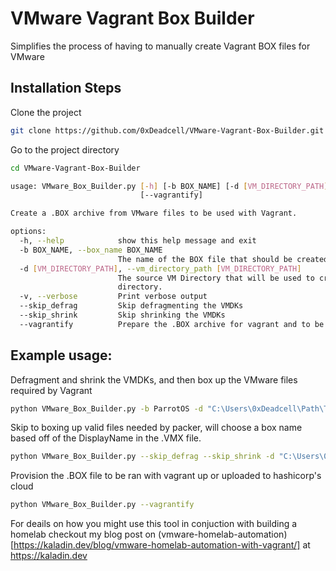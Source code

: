 # VMware Vagrant Box Builder

Simplifies the process of having to manually create Vagrant BOX files for VMware


## Installation Steps

Clone the project

```bash
git clone https://github.com/0xDeadcell/VMware-Vagrant-Box-Builder.git
```

Go to the project directory

```bash
cd VMware-Vagrant-Box-Builder
```

```bash
usage: VMware_Box_Builder.py [-h] [-b BOX_NAME] [-d [VM_DIRECTORY_PATH]] [-v] [--skip_defrag] [--skip_shrink]
                             [--vagrantify]

Create a .BOX archive from VMware files to be used with Vagrant.

options:
  -h, --help            show this help message and exit
  -b BOX_NAME, --box_name BOX_NAME
                        The name of the BOX file that should be created or used
  -d [VM_DIRECTORY_PATH], --vm_directory_path [VM_DIRECTORY_PATH]
                        The source VM Directory that will be used to create a .BOX archive. Defaults to the current
                        directory.
  -v, --verbose         Print verbose output
  --skip_defrag         Skip defragmenting the VMDKs
  --skip_shrink         Skip shrinking the VMDKs
  --vagrantify          Prepare the .BOX archive for vagrant and to be uploaded

```

## Example usage:

Defragment and shrink the VMDKs, and then box up the VMware files required by Vagrant
```bash
python VMware_Box_Builder.py -b ParrotOS -d "C:\Users\0xDeadcell\Path\To\VM\Directory\"
```

Skip to boxing up valid files needed by packer, will choose a box name based off of the DisplayName in the .VMX file.
```bash
python VMware_Box_Builder.py --skip_defrag --skip_shrink -d "C:\Users\0xDeadcell\Path\To\VM\Directory\"
```


Provision the .BOX file to be ran with vagrant up or uploaded to hashicorp's cloud
```bash
python VMware_Box_Builder.py --vagrantify
```

For deails on how you might use this tool in conjuction with building a homelab checkout my blog post on (vmware-homelab-automation)[https://kaladin.dev/blog/vmware-homelab-automation-with-vagrant/] at https://kaladin.dev
